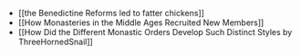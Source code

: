 - [[the Benedictine Reforms led to fatter chickens]]
- [[How Monasteries in the Middle Ages Recruited New Members]]
- [[How Did the Different Monastic Orders Develop Such Distinct Styles by ThreeHornedSnail]]